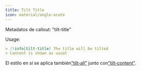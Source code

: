 ```yaml
---
title: Tilt Title
icon: material/angle-acute
---
```


Metadatos de callout: "tilt-title"

Usage:

```md
> [!info|tilt-title] The title will be tilted
> Content is shown as usual
```

El estilo en sí se aplica también["tilt-all"](../combined-styling/page-17.md)
junto con["tilt-content"](../content-styling/page-7.md).
